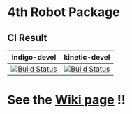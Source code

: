 # 4th Robot Package
## CI Result
|indigo-devel|kinetic-devel|
|:---:|:---:|
|[![Build Status](https://travis-ci.org/CIR-KIT/fourth_robot_pkg.svg?branch=indigo-devel)](https://travis-ci.org/CIR-KIT/fourth_robot_pkg)|[![Build Status](https://travis-ci.org/CIR-KIT/fourth_robot_pkg.svg?branch=kinetic-devel)](https://travis-ci.org/CIR-KIT/fourth_robot_pkg)



# See the [Wiki page](https://github.com/CIR-KIT/fourth_robot_pkg/wiki) !!

